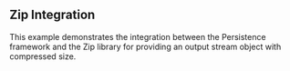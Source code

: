## Zip Integration
This example demonstrates the integration between the Persistence framework and the Zip library for providing an output stream object with compressed size.

[//]: <keywords: itypedescriptorcontext, mvvm, databinding>